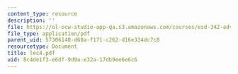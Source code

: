```yaml
---
content_type: resource
description: ''
file: https://ol-ocw-studio-app-qa.s3.amazonaws.com/courses/esd-342-advanced-system-architecture-spring-2006/8c4de1f3e6df9d9ae32a17db9ee6e6c6_lec4.pdf
file_type: application/pdf
parent_uid: 57306148-d68a-f171-c262-d16e334dc7c8
resourcetype: Document
title: lec4.pdf
uid: 8c4de1f3-e6df-9d9a-e32a-17db9ee6e6c6
---
```


